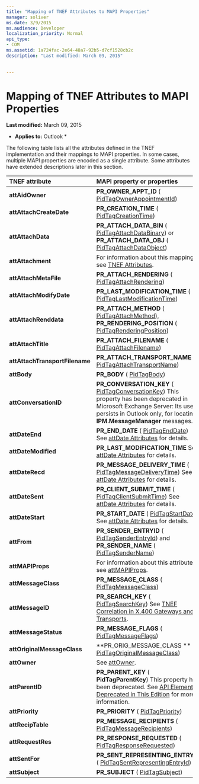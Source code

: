```yaml
---
title: "Mapping of TNEF Attributes to MAPI Properties"
manager: soliver
ms.date: 3/9/2015
ms.audience: Developer
localization_priority: Normal
api_type:
- COM
ms.assetid: 1a724fac-2e64-48a7-92b5-d7cf1528cb2c
description: "Last modified: March 09, 2015"
 
 
---
```


# Mapping of TNEF Attributes to MAPI Properties

 **Last modified:** March 09, 2015 
  
 * **Applies to:** Outlook * 
  
The following table lists all the attributes defined in the TNEF implementation and their mappings to MAPI properties. In some cases, multiple MAPI properties are encoded as a single attribute. Some attributes have extended descriptions later in this section.
  
|**TNEF attribute**|**MAPI property or properties**|
|:-----|:-----|
|**attAidOwner** <br/> |**PR_OWNER_APPT_ID** ( [PidTagOwnerAppointmentId](pidtagownerappointmentid-canonical-property.md))  <br/> |
|**attAttachCreateDate** <br/> |**PR_CREATION_TIME** ( [PidTagCreationTime](pidtagcreationtime-canonical-property.md))  <br/> |
|**attAttachData** <br/> |**PR_ATTACH_DATA_BIN** ( [PidTagAttachDataBinary](pidtagattachdatabinary-canonical-property.md)) or **PR_ATTACH_DATA_OBJ** ( [PidTagAttachDataObject](pidtagattachdataobject-canonical-property.md))  <br/> |
|**attAttachment** <br/> |For information about this mapping, see [TNEF Attributes](tnef-attributes.md).  <br/> |
|**attAttachMetaFile** <br/> |**PR_ATTACH_RENDERING** ( [PidTagAttachRendering](pidtagattachrendering-canonical-property.md))  <br/> |
|**attAttachModifyDate** <br/> |**PR_LAST_MODIFICATION_TIME** ( [PidTagLastModificationTime](pidtaglastmodificationtime-canonical-property.md))  <br/> |
|**attAttachRenddata** <br/> |**PR_ATTACH_METHOD** ( [PidTagAttachMethod](pidtagattachmethod-canonical-property.md)), **PR_RENDERING_POSITION** ( [PidTagRenderingPosition](pidtagrenderingposition-canonical-property.md))  <br/> |
|**attAttachTitle** <br/> |**PR_ATTACH_FILENAME** ( [PidTagAttachFilename](pidtagattachfilename-canonical-property.md))  <br/> |
|**attAttachTransportFilename** <br/> |**PR_ATTACH_TRANSPORT_NAME** ( [PidTagAttachTransportName](pidtagattachtransportname-canonical-property.md))  <br/> |
|**attBody** <br/> |**PR_BODY** ( [PidTagBody](pidtagbody-canonical-property.md))  <br/> |
|**attConversationID** <br/> |**PR_CONVERSATION_KEY** ( [PidTagConversationKey](pidtagconversationkey-canonical-property.md)) This property has been deprecated in Microsoft Exchange Server: Its use persists in Outlook only, for locating **IPM.MessageManager** messages.  <br/> |
|**attDateEnd** <br/> |**PR_END_DATE** ( [PidTagEndDate](pidtagenddate-canonical-property.md)) See [attDate Attributes](attdate-attributes.md) for details.  <br/> |
|**attDateModified** <br/> |**PR_LAST_MODIFICATION_TIME** See [attDate Attributes](attdate-attributes.md) for details.  <br/> |
|**attDateRecd** <br/> |**PR_MESSAGE_DELIVERY_TIME** ( [PidTagMessageDeliveryTime](pidtagmessagedeliverytime-canonical-property.md)) See [attDate Attributes](attdate-attributes.md) for details.  <br/> |
|**attDateSent** <br/> |**PR_CLIENT_SUBMIT_TIME** ( [PidTagClientSubmitTime](pidtagclientsubmittime-canonical-property.md)) See [attDate Attributes](attdate-attributes.md) for details.  <br/> |
|**attDateStart** <br/> |**PR_START_DATE** ( [PidTagStartDate](pidtagstartdate-canonical-property.md)) See [attDate Attributes](attdate-attributes.md) for details.  <br/> |
|**attFrom** <br/> |**PR_SENDER_ENTRYID** ( [PidTagSenderEntryId](pidtagsenderentryid-canonical-property.md)) and **PR_SENDER_NAME** ( [PidTagSenderName](pidtagsendername-canonical-property.md))  <br/> |
|**attMAPIProps** <br/> |For information about this attribute, see [attMAPIProps](attmapiprops.md).  <br/> |
|**attMessageClass** <br/> |**PR_MESSAGE_CLASS** ( [PidTagMessageClass](pidtagmessageclass-canonical-property.md))  <br/> |
|**attMessageID** <br/> |**PR_SEARCH_KEY** ( [PidTagSearchKey](pidtagsearchkey-canonical-property.md)) See [TNEF Correlation in X.400 Gateways and Transports](tnef-correlation-in-x-400-gateways-and-transports.md).  <br/> |
|**attMessageStatus** <br/> |**PR_MESSAGE_FLAGS** ( [PidTagMessageFlags](pidtagmessageflags-canonical-property.md))  <br/> |
|**attOriginalMessageClass** <br/> |**PR_ORIG_MESSAGE_CLASS ** ( [PidTagOriginalMessageClass](pidtagoriginalmessageclass-canonical-property.md))  <br/> |
|**attOwner** <br/> |See [attOwner](attowner.md).  <br/> |
|**attParentID** <br/> |**PR_PARENT_KEY** ( **PidTagParentKey**) This property has been deprecated. See [API Elements Deprecated in This Edition](api-elements-deprecated-in-this-edition.md) for more information.  <br/> |
|**attPriority** <br/> |**PR_PRIORITY** ( [PidTagPriority](pidtagpriority-canonical-property.md))  <br/> |
|**attRecipTable** <br/> |**PR_MESSAGE_RECIPIENTS** ( [PidTagMessageRecipients](pidtagmessagerecipients-canonical-property.md))  <br/> |
|**attRequestRes** <br/> |**PR_RESPONSE_REQUESTED** ( [PidTagResponseRequested](pidtagresponserequested-canonical-property.md))  <br/> |
|**attSentFor** <br/> |**PR_SENT_REPRESENTING_ENTRYID** ( [PidTagSentRepresentingEntryId](pidtagsentrepresentingentryid-canonical-property.md))  <br/> |
|**attSubject** <br/> |**PR_SUBJECT** ( [PidTagSubject](pidtagsubject-canonical-property.md))  <br/> |
   

